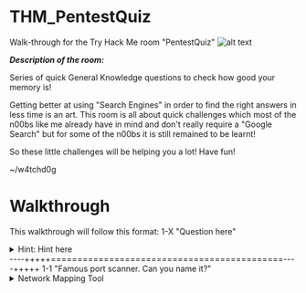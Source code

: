 # THM_PentestQuiz
Walk-through for the Try Hack Me room "PentestQuiz"
![alt text](https://tryhackme.com/room/uploaded/avatars/5f2470dfd717f7bc25080beaf49fe69c.png)


***Description of the room:***

Series of quick General Knowledge questions to check how good your memory is!

Getting better at using "Search Engines" in order to find the right answers in less time is an art. This room is all about quick challenges which most of the n00bs like me already have in mind and don't really require a "Google Search" but for some of the n00bs it is still remained to be learnt!

So these little challenges will be helping you a lot! Have fun!

~/w4tchd0g

# Walkthrough

This walkthrough will follow this format:
1-X "Question here"
<details> 
  <summary>Hint: Hint here</summary>
  answer to question here
</details>
----+++++============================================----+++++
1-1 "Famous port scanner. Can you name it?"
<details> 
  <summary>Network Mapping Tool</summary>
  nmap
</details>
